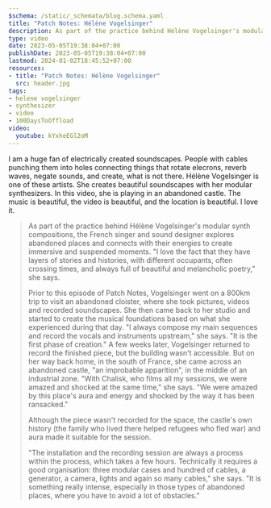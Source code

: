 ```yaml
---
$schema: /static/_schemata/blog.schema.yaml
title: "Patch Notes: Hélène Vogelsinger"
description: As part of the practice behind Hélène Vogelsinger's modular synth compositions, the French singer and sound designer explores abandoned places and connects with their energies to create immersive and suspended moments.
type: video
date: 2023-05-05T19:38:04+07:00
publishDate: 2023-05-05T19:38:04+07:00
lastmod: 2024-01-02T18:45:52+07:00
resources:
- title: "Patch Notes: Hélène Vogelsinger"
  src: header.jpg
tags:
- helene vogelsinger
- synthesizer
- video
- 100DaysToOffload
video:
  youtube: kYxheEGl2oM
---
```


I am a huge fan of electrically created soundscapes. People with cables punching them into holes connecting things that rotate elecrons, reverb waves, negate sounds, and create, what is not there. Hélène Vogelsinger is one of these artists. She creates beautiful soundscapes with her modular synthesizers. In this video, she is playing in an abandoned castle. The music is beautiful, the video is beautiful, and the location is beautiful. I love it.

> As part of the practice behind Hélène Vogelsinger's modular synth compositions, the French singer and sound designer explores abandoned places and connects with their energies to create immersive and suspended moments. "I love the fact that they have layers of stories and histories, with different occupants, often crossing times, and always full of beautiful and melancholic poetry," she says.
>
> Prior to this episode of Patch Notes, Vogelsinger went on a 800km trip to visit an abandoned cloister, where she took pictures, videos and recorded soundscapes. She then came back to her studio and started to create the musical foundations based on what she experienced during that day. "I always compose my main sequences and record the vocals and instruments upstream," she says. "It is the first phase of creation."
> A few weeks later, Vogelsinger returned to record the finished piece, but the building wasn't accessible. But on her way back home, in the south of France, she came across an abandoned castle, "an improbable apparition", in the middle of an industrial zone. "With Chalisk, who films all my sessions, we were amazed and shocked at the same time," she says. "We were amazed by this place's aura and energy and shocked by the way it has been ransacked."
>
> Although the piece wasn't recorded for the space, the castle's own history (the family who lived there helped refugees who fled war) and aura made it suitable for the session.
>
> "The installation and the recording session are always a process within the process, which takes a few hours. Technically it requires a good organisation: three modular cases and hundred of cables, a generator, a camera, lights and again so many cables," she says. "It is something really intense, especially in those types of abandoned places, where you have to avoid a lot of obstacles."
